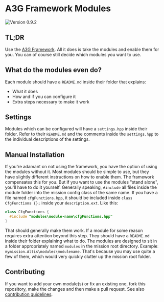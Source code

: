 # A3G Framework Modules
![Version 0.9.2](https://img.shields.io/badge/Version-0.9.2-blue.svg)

## TL;DR
Use the [A3G Framework](https://github.com/a3g/a3g-framework). All it does is take the modules and enable them for you. You can of course still decide which modules you want to use.

## What do the modules even do?
Each module should have a `README.md` inside their folder that explains:
- What it does
- How and if you can configure it
- Extra steps necessary to make it work

## Settings
Modules which can be configured will have a `settings.hpp` inside their folder. Refer to their `README.md` and the comments inside the `settings.hpp` to the individual descriptions of the settings.

## Manual Installation
If you're adamant on not using the framework, you have the option of using the modules without it. Most modules should be simple to use, but they have slightly different instructions on how to enable them. The framework compensates this for you. But if you want to use the modules "stand alone", you'll have to do it yourself. Generally speaking, `#include` all files inside the module folder into the mission config class of the same name. If you have a file named `cfgFunctions.hpp`, it should be included inside `class CfgFunctions {};` inside your `description.ext`. Like this:

``` c++
class CfgFunctions {
  #include "modules\module-name\cfgFunctions.hpp"
}
```

That should generally make them work. If a module for some reason requires extra attention beyond this step. They should have a `README.md` inside their folder explaining what to do. The modules are designed to sit in a folder appropriately named `modules` in the mission root directory. Example: `mymission.Altis\modules\modulename`. That's because you may use quite a few of them, which would very quickly clutter up the mission root folder.

## Contributing
If you want to add your own module(s) or fix an existing one, fork this repository, make the changes and then make a pull request. See also [contribution guidelines](https://github.com/a3g/a3g-framework-modules/wiki/Contribution-Guidelines).
